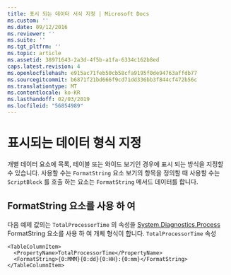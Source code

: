 ```yaml
---
title: 표시 되는 데이터 서식 지정 | Microsoft Docs
ms.custom: ''
ms.date: 09/12/2016
ms.reviewer: ''
ms.suite: ''
ms.tgt_pltfrm: ''
ms.topic: article
ms.assetid: 38971643-2a3d-4f5b-a1fa-6334c162b8ed
caps.latest.revision: 4
ms.openlocfilehash: e915ac71feb50cb58cfa9195f0de94763affdb77
ms.sourcegitcommit: b6871f21bd666f9cd71dd336bb3f844cf472b56c
ms.translationtype: MT
ms.contentlocale: ko-KR
ms.lasthandoff: 02/03/2019
ms.locfileid: "56854989"
---
```

# <a name="formatting-displayed-data"></a>표시되는 데이터 형식 지정

개별 데이터 요소에 목록, 테이블 또는 와이드 보기인 경우에 표시 되는 방식을 지정할 수 있습니다. 사용할 수는 `FormatString` 요소 보기의 항목을 정의할 때 사용할 수는 `ScriptBlock` 를 호출 하는 요소는 `FormatString` 메서드 데이터를 합니다.

## <a name="using-the-formatstring-element"></a>FormatString 요소를 사용 하 여

다음 예제 값의는 `TotalProcessorTime` 의 속성을 [System.Diagnostics.Process](/dotnet/api/System.Diagnostics.Process) FormatString 요소를 사용 하 여 개체 형식이 합니다. `TotalProcessorTime` 속성

```
<TableColumnItem>
  <PropertyName>TotalProcessorTime</PropertyName>
  <FormatString>{0:MMM}{0:dd}{0:HH}:{0:mm}</FormatString>
</TableColumnItem>
```



